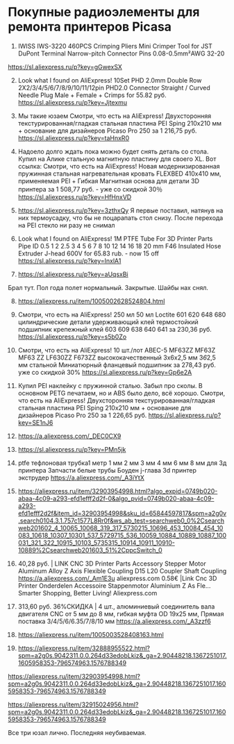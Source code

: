 # Покупные радиоэлементы для ремонта принтеров Picasa

1. IWISS IWS-3220 460PCS Crimping Pliers Mini Crimper Tool for JST DuPont Terminal Narrow-pitch Connector Pins 0.08-0.5mm²AWG 32-20

https://sl.aliexpress.ru/p?key=gGwexSX

2. Look what I found on AliExpress! 10Set PHD 2.0mm Double Row 2X2/3/4/5/6/7/8/9/10/11/12pin PHD2.0 Connector Straight / Curved Needle Plug Male + Female + Crimps for 55.82 руб. 
https://sl.aliexpress.ru/p?key=Jjtexmu

3. Мы такие юзаем Смотри, что есть на AliExpress! Двухсторонняя текстурированная/гладкая стальная пластина PEI Sping 210x210 мм + основание для дизайнеров Picaso Pro 250 за 1 216,75 руб.
https://sl.aliexpress.ru/p?key=taHnxR0

4. Надоело долго ждать пока можно будет снять  деталь со стола. Купил на Алике стальную магнитную пластину для своего XL. Вот ссылка:
Смотри, что есть на AliExpress! Новая модернизированная пружинная стальная нагревательная кровать FLEXBED 410x410 мм, применяемая PEI + Гибкая Магнитная основа для детали 3D принтера за 1 508,77 руб. - уже со скидкой 30％ 
https://sl.aliexpress.ru/p?key=HfHnxVD

5. https://sl.aliexpress.ru/p?key=3zthxQy
Я первые поставил, натянув на них термоусадку, что бы не поцарапать стол снизу. После перехода на PEI стекло ни разу не снимал


6. Look what I found on AliExpress! 1M PTFE Tube For 3D Printer Parts Pipe ID 0.5 1 2 2.5 3 4 5 6 7 8 10 12 14 16 18 20 mm F46 Insulated Hose Extruder J-head 600V for 65.83 rub. - now 15 off 
https://sl.aliexpress.ru/p?key=InxlA1

7. https://sl.aliexpress.ru/p?key=aUqsxBi

Брал тут. Пол года полет нормальный. Закрытые. Шайбы нах снял.

8. https://aliexpress.ru/item/1005002628524804.html


9. Cмотри, что есть на AliExpress! 250 мл 50 мл Loctite 601 620 648 680 цилиндрические детали удерживающий клей термостойкий подшипник крепежный клей 603 609 638 640 641 за 230,36 руб. 
https://sl.aliexpress.ru/p?key=s5b0Zo

10. Смотри, что есть на AliExpress! 10 шт./лот ABEC-5 MF63ZZ MF63Z MF63 ZZ LF630ZZ F673ZZ высококачественный 3x6x2,5 мм 3*6*2,5 мм стальной Миниатюрный фланцевый подшипник за 278,43 руб. уже со скидкой 30% 
https://sl.aliexpress.ru/p?key=Gp6e2A

11. Купил PEI  наклейку с пружинной сталью. Забыл про сколы. В основном PETG печатаем, но и  ABS было дело, всё хорошо.
Смотри, что есть на AliExpress! Двухсторонняя текстурированная/гладкая стальная пластина PEI Sping 210x210 мм + основание для дизайнеров Picaso Pro 250 за 1 226,65 руб. 
https://sl.aliexpress.ru/p?key=SE1nJ6

12. https://a.aliexpress.com/_DEC0CX9


13. https://sl.aliexpress.ru/p?key=PMn5jk


14. ptfe тефлоновая трубка1 метр 1 мм 2 мм 3 мм 4 мм 6 мм 8 мм   для 3д принтера Запчасти белые трубы Боуден j-глава 3d принтер экструдер
https://a.aliexpress.com/_A3iYtX

15. https://aliexpress.ru/item/32903954998.html?algo_expid=0749b020-abaa-4c09-a293-efd1efff2d2f-0&algo_pvid=0749b020-abaa-4c09-a293-efd1efff2d2f&item_id=32903954998&sku_id=65844597817&spm=a2g0v.search0104.3.1.757c1577L8Rr0f&ws_ab_test=searchweb0_0%2Csearchweb201602_4_10065_10068_319_317_5730215_10696_453_10084_454_10083_10618_10307_10301_537_5729715_536_10059_10884_10889_10887_100031_321_322_10915_10103_5735315_10914_10911_10910-10889%2Csearchweb201603_51%2CppcSwitch_0

16. 40,28 руб. | LINK CNC 3D Printer Parts Accessory Stepper Motor Aluminum Alloy Z Axis Flexible Coupling D15 L20 Coupler Shaft Coupling 
https://a.aliexpress.com/_Am1E3u
aliexpress.com
0.58€ |Link Cnc 3D Printer Onderdelen Accessoire Stappenmotor Aluminium Z As Fle...
Smarter Shopping, Better Living!  Aliexpress.com


17. 313,60 руб.  36%СКИДКА | 4 шт., алюминиевый соединитель вала двигателя CNC от 5 мм до 8 мм, гибкая муфта OD 19x25 мм, Прямая поставка 3/4/5/6/6.35/7/8/10 мм
https://a.aliexpress.com/_A3zzf6

18. https://aliexpress.ru/item/1005003528408163.html

19. https://aliexpress.ru/item/32888955522.html?spm=a2g0s.9042311.0.0.264d33edobLkiz&_ga=2.90448218.1367251017.1605958353-796574963.1576788349

https://aliexpress.ru/item/32903954998.html?spm=a2g0s.9042311.0.0.264d33edobLkiz&_ga=2.90448218.1367251017.1605958353-796574963.1576788349

https://aliexpress.ru/item/32915024956.html?spm=a2g0s.9042311.0.0.264d33edobLkiz&_ga=2.90448218.1367251017.1605958353-796574963.1576788349

Все три юзал лично. Последняя неубиваемая.
